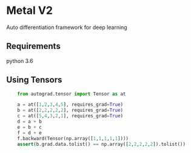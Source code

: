 # Metal V2
Auto differentiation framework for deep learning

## Requirements
python 3.6

## Using Tensors
```python
    from autograd.tensor import Tensor as at

    a = at([1,2,3,4,5], requires_grad=True)
    b = at([2,2,2,2,2], requires_grad=True)
    c = at([5,4,3,2,1], requires_grad=True)
    d = a + b
    e = b + c
    f = d + e
    f.backward(Tensor(np.array([1,1,1,1,1])))
    assert(b.grad.data.tolist() == np.array([2,2,2,2,2]).tolist())
```
